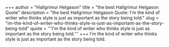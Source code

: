 +++
author = "Hallgrimur Helgason"
title = "the best Hallgrimur Helgason Quote"
description = "the best Hallgrimur Helgason Quote: I'm the kind of writer who thinks style is just as important as the story being told."
slug = "im-the-kind-of-writer-who-thinks-style-is-just-as-important-as-the-story-being-told"
quote = '''I'm the kind of writer who thinks style is just as important as the story being told.'''
+++
I'm the kind of writer who thinks style is just as important as the story being told.
